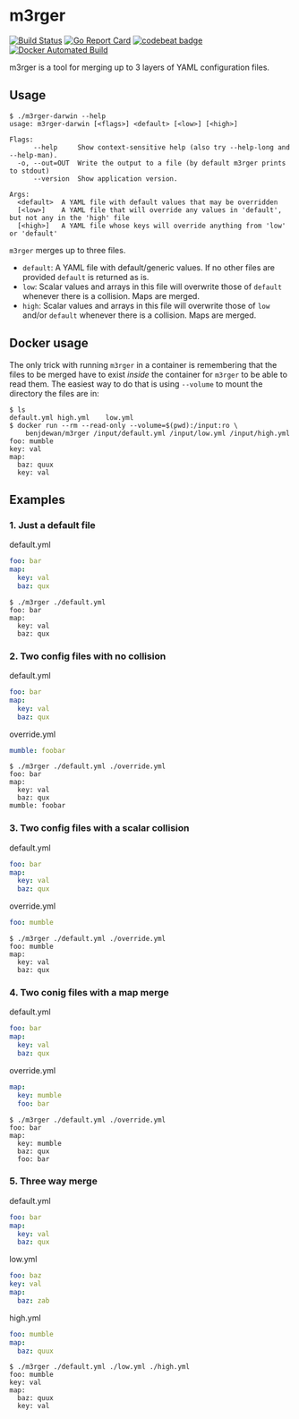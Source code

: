 # m3rger
[![Build Status](https://travis-ci.org/benjdewan/m3rger.svg?branch=master)](https://travis-ci.org/benjdewan/m3rger)
[![Go Report Card](https://goreportcard.com/badge/github.com/benjdewan/m3rger)](https://goreportcard.com/report/github.com/benjdewan/m3rger)
[![codebeat badge](https://codebeat.co/badges/38252ff8-f3e5-4c64-826d-7f4489d3b6b8)](https://codebeat.co/projects/github-com-benjdewan-m3rger-master)
[![Docker Automated Build](https://img.shields.io/docker/automated/benjdewan/m3rger.svg)](https://hub.docker.com/r/benjdewan/m3rger/)

m3rger is a tool for merging up to 3 layers of YAML configuration files.

## Usage

```console
$ ./m3rger-darwin --help
usage: m3rger-darwin [<flags>] <default> [<low>] [<high>]

Flags:
      --help     Show context-sensitive help (also try --help-long and --help-man).
  -o, --out=OUT  Write the output to a file (by default m3rger prints to stdout)
      --version  Show application version.

Args:
  <default>  A YAML file with default values that may be overridden
  [<low>]    A YAML file that will override any values in 'default', but not any in the 'high' file
  [<high>]   A YAML file whose keys will override anything from 'low' or 'default'
```

`m3rger` merges up to three files.
*   `default`: A YAML file with default/generic values. If no other files are
     provided `default` is returned as is.
*   `low`: Scalar values and arrays in this file will overwrite those of
    `default` whenever there is a collision. Maps are merged.
*   `high`: Scalar values and arrays in this file will overwrite those of
    `low` and/or `default` whenever there is a collision. Maps are merged.

## Docker usage
The only trick with running `m3rger` in a container is remembering that the
files to be merged have to exist *inside* the container for `m3rger` to be
able to read them. The easiest way to do that is using `--volume` to mount
the directory the files are in:
```console
$ ls
default.yml high.yml    low.yml
$ docker run --rm --read-only --volume=$(pwd):/input:ro \
    benjdewan/m3rger /input/default.yml /input/low.yml /input/high.yml
foo: mumble
key: val
map:
  baz: quux
  key: val
```

## Examples

### 1. Just a default file

default.yml
```yaml
foo: bar
map:
  key: val
  baz: qux
```

```console
$ ./m3rger ./default.yml
foo: bar
map:
  key: val
  baz: qux
```

### 2. Two config files with no collision

default.yml
```yaml
foo: bar
map:
  key: val
  baz: qux
```

override.yml
```yaml
mumble: foobar
```

```console
$ ./m3rger ./default.yml ./override.yml
foo: bar
map:
  key: val
  baz: qux
mumble: foobar
```

### 3. Two config files with a scalar collision

default.yml
```yaml
foo: bar
map:
  key: val
  baz: qux
```

override.yml
```yaml
foo: mumble
```

```console
$ ./m3rger ./default.yml ./override.yml
foo: mumble
map:
  key: val
  baz: qux
```

### 4. Two conig files with a map merge
default.yml
```yaml
foo: bar
map:
  key: val
  baz: qux
```

override.yml
```yaml
map:
  key: mumble
  foo: bar
```

```console
$ ./m3rger ./default.yml ./override.yml
foo: bar
map:
  key: mumble
  baz: qux
  foo: bar
```

### 5. Three way merge
default.yml
```yaml
foo: bar
map:
  key: val
  baz: qux
```

low.yml
```yaml
foo: baz
key: val
map:
  baz: zab
```

high.yml
```yaml
foo: mumble
map:
  baz: quux
```

```console
$ ./m3rger ./default.yml ./low.yml ./high.yml
foo: mumble
key: val
map:
  baz: quux
  key: val
```
